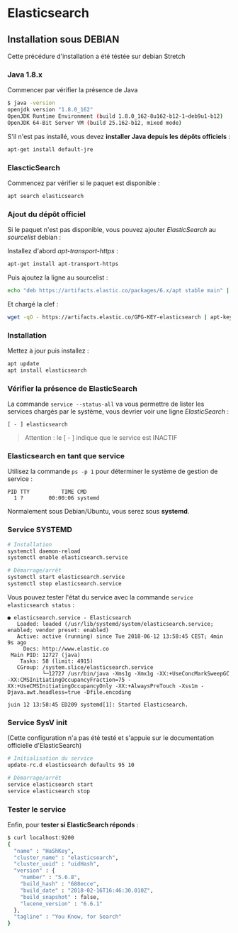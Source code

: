 # Elasticsearch

## Installation sous DEBIAN

Cette précédure d'installation a été téstée sur debian Stretch

### Java 1.8.x

Commencer par vérifier la présence de Java

```bash
$ java -version
openjdk version "1.8.0_162"
OpenJDK Runtime Environment (build 1.8.0_162-8u162-b12-1~deb9u1-b12)
OpenJDK 64-Bit Server VM (build 25.162-b12, mixed mode)
```

S'il n'est pas installé, vous devez **installer Java depuis les dépôts officiels** :

```bash
apt-get install default-jre
```


### ElascticSearch

Commencez par vérifier si le paquet est disponible :

```bash
apt search elasticsearch
```


### Ajout du dépôt officiel

Si le paquet n'est pas disponible, vous pouvez ajouter *ElasticSearch* au *sourcelist* debian :

Installez d'abord *apt-transport-https* :

```bash
apt-get install apt-transport-https
```

Puis ajoutez la ligne au sourcelist :

```bash
echo "deb https://artifacts.elastic.co/packages/6.x/apt stable main" | tee -a /etc/apt/sources.list.d/elastic-6.x.list
```

Et chargé la clef :

```bash
wget -qO - https://artifacts.elastic.co/GPG-KEY-elasticsearch | apt-key add -
```


### Installation

Mettez à jour puis installez :

```bash
apt update
apt install elasticsearch
```


### Vérifier la présence de ElasticSearch

La commande `service --status-all` va vous permettre de lister les services chargés par le système, vous devrier voir une ligne *ElasticSearch* :

```
[ - ] elasticsearch
```

> Attention : le [ - ] indique que le service est INACTIF


### Elasticsearch en tant que service

Utilisez la commande `ps -p 1` pour déterminer le système de gestion de service :

```
PID TTY          TIME CMD
  1 ?        00:00:06 systemd
```

Normalement sous Debian/Ubuntu, vous serez sous **systemd**.

### Service SYSTEMD

```bash
# Installation
systemctl daemon-reload
systemctl enable elasticsearch.service

# Démarrage/arrêt
systemctl start elasticsearch.service
systemctl stop elasticsearch.service
```

Vous pouvez tester l'état du service avec la commande `service elasticsearch status` :

```
● elasticsearch.service - Elasticsearch
   Loaded: loaded (/usr/lib/systemd/system/elasticsearch.service; enabled; vendor preset: enabled)
   Active: active (running) since Tue 2018-06-12 13:58:45 CEST; 4min 9s ago
     Docs: http://www.elastic.co
 Main PID: 12727 (java)
    Tasks: 58 (limit: 4915)
   CGroup: /system.slice/elasticsearch.service
           └─12727 /usr/bin/java -Xms1g -Xmx1g -XX:+UseConcMarkSweepGC -XX:CMSInitiatingOccupancyFraction=75 -XX:+UseCMSInitiatingOccupancyOnly -XX:+AlwaysPreTouch -Xss1m -Djava.awt.headless=true -Dfile.encoding

juin 12 13:58:45 ED209 systemd[1]: Started Elasticsearch.
```


### Service SysV init

(Cette configuration n'a pas été testé et s'appuie sur le documentation officielle d'ElasticSearch)

```bash
# Initialisation du service
update-rc.d elasticsearch defaults 95 10

# Démarrage/arrêt
service elasticsearch start
service elasticsearch stop
```

### Tester le service

Enfin, pour **tester si ElasticSearch réponds** :

```bash
$ curl localhost:9200
{
  "name" : "HaShKey",
  "cluster_name" : "elasticsearch",
  "cluster_uuid" : "uidHash",
  "version" : {
    "number" : "5.6.8",
    "build_hash" : "688ecce",
    "build_date" : "2018-02-16T16:46:30.010Z",
    "build_snapshot" : false,
    "lucene_version" : "6.6.1"
  },
  "tagline" : "You Know, for Search"
}
```
